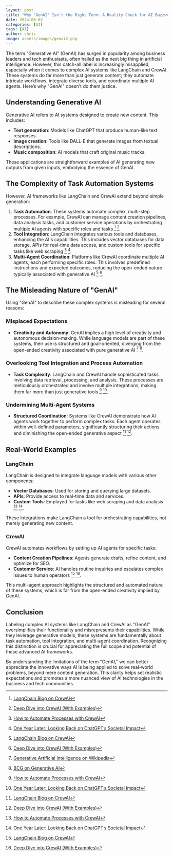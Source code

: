 ```yaml
---
layout: post
title: "Why 'GenAI' Isn't the Right Term: A Reality Check for AI Buzzword Enthusiasts"
date: 2024-06-02
categories: [AI]
tags: [AI]
author: chris
image: assets/images/genai2.png 
---
```


The term "Generative AI" (GenAI) has surged in popularity among business leaders and tech enthusiasts, often hailed as the next big thing in artificial intelligence. However, this catch-all label is increasingly misapplied, especially when it comes to complex AI systems like LangChain and CrewAI. These systems do far more than just generate content; they automate intricate workflows, integrate diverse tools, and coordinate multiple AI agents. Here’s why "GenAI" doesn't do them justice.

## Understanding Generative AI

Generative AI refers to AI systems designed to create new content. This includes:

- **Text generation**: Models like ChatGPT that produce human-like text responses.
- **Image creation**: Tools like DALL-E that generate images from textual descriptions.
- **Music composition**: AI models that craft original music tracks.

These applications are straightforward examples of AI generating new outputs from given inputs, embodying the essence of GenAI.

## The Complexity of Task Automation Systems

However, AI frameworks like LangChain and CrewAI extend beyond simple generation:

1. **Task Automation**: These systems automate complex, multi-step processes. For example, CrewAI can manage content creation pipelines, data analysis tasks, and customer service operations by orchestrating multiple AI agents with specific roles and tasks [^1] [^2].
2. **Tool Integration**: LangChain integrates various tools and databases, enhancing the AI's capabilities. This includes vector databases for data storage, APIs for real-time data access, and custom tools for specific tasks like web scraping [^3] [^4].
3. **Multi-Agent Coordination**: Platforms like CrewAI coordinate multiple AI agents, each performing specific roles. This involves predefined instructions and expected outcomes, reducing the open-ended nature typically associated with generative AI [^1] [^2].

## The Misleading Nature of "GenAI"

Using "GenAI" to describe these complex systems is misleading for several reasons:

### Misplaced Expectations

- **Creativity and Autonomy**: GenAI implies a high level of creativity and autonomous decision-making. While language models are part of these systems, their use is structured and goal-oriented, diverging from the open-ended creativity associated with pure generative AI [^5] [^6].

### Overlooking Tool Integration and Process Automation

- **Task Complexity**: LangChain and CrewAI handle sophisticated tasks involving data retrieval, processing, and analysis. These processes are meticulously orchestrated and involve multiple integrations, making them far more than just generative tools [^3] [^4].

### Undermining Multi-Agent Systems

- **Structured Coordination**: Systems like CrewAI demonstrate how AI agents work together to perform complex tasks. Each agent operates within well-defined parameters, significantly structuring their actions and diminishing the open-ended generative aspect [^1] [^2].

## Real-World Examples

### LangChain

LangChain is designed to integrate language models with various other components:

- **Vector Databases**: Used for storing and querying large datasets.
- **APIs**: Provide access to real-time data and services.
- **Custom Tools**: Employed for tasks like web scraping and data analysis [^3] [^4].

These integrations make LangChain a tool for orchestrating capabilities, not merely generating new content.

### CrewAI

CrewAI automates workflows by setting up AI agents for specific tasks:

- **Content Creation Pipelines**: Agents generate drafts, refine content, and optimize for SEO.
- **Customer Service**: AI handles routine inquiries and escalates complex issues to human operators [^1] [^2].

This multi-agent approach highlights the structured and automated nature of these systems, which is far from the open-ended creativity implied by GenAI.

## Conclusion

Labeling complex AI systems like LangChain and CrewAI as "GenAI" oversimplifies their functionality and misrepresents their capabilities. While they leverage generative models, these systems are fundamentally about task automation, tool integration, and multi-agent coordination. Recognizing this distinction is crucial for appreciating the full scope and potential of these advanced AI frameworks.

By understanding the limitations of the term "GenAI," we can better appreciate the innovative ways AI is being applied to solve real-world problems, beyond mere content generation. This clarity helps set realistic expectations and promotes a more nuanced view of AI technologies in the business and tech communities.

[^1]: [LangChain Blog on CrewAI](https://blog.langchain.dev/crewai-unleashed-future-of-ai-agent-teams)
[^2]: [Deep Dive into CrewAI (With Examples)](https://blog.composio.dev/deep-dive-into-crewai)
[^3]: [How to Automate Processes with CrewAI](https://dev.to/how-to-automate-processes-with-crewai)
[^4]: [One Year Later: Looking Back on ChatGPT’s Societal Impact](https://leading.business.columbia.edu/articles/insights/one-year-later-looking-back-chatgpts-societal-impact)
[^5]: [Generative Artificial Intelligence on Wikipedia](https://en.wikipedia.org/wiki/Generative_artificial_intelligence)
[^6]: [BCG on Generative AI](https://www.bcg.com/publications/2023/turning-genai-magic-into-business-impact)
